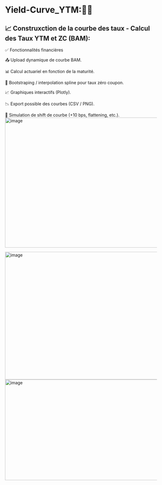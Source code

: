 # Yield-Curve_YTM:🏦🏦
## 📈 Construxction de la courbe des taux - Calcul des Taux YTM et ZC (BAM):

✅ Fonctionnalités financières

📤 Upload dynamique de courbe BAM.

📊 Calcul actuariel en fonction de la maturité.

🧮 Bootstraping / interpolation spline pour taux zéro coupon.

📈 Graphiques interactifs (Plotly).

📉 Export possible des courbes (CSV / PNG).

🧩 Simulation de shift de courbe (+10 bps, flattening, etc.).
<img width="944" height="430" alt="image" src="https://github.com/user-attachments/assets/c2933b7c-b083-4728-97b9-041176d02d93" />

<img width="794" height="422" alt="image" src="https://github.com/user-attachments/assets/dcb533f9-da06-4306-a54b-70af8f2c053f" />

<img width="785" height="333" alt="image" src="https://github.com/user-attachments/assets/b26ce523-98e3-4ab3-84ea-003daa3b7f7f" />





